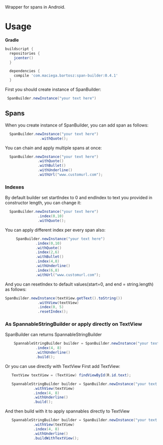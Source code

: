 Wrapper for spans in Android.

# Usage

**Gradle**
```groovy
buildscript {
  repositories {
    jcenter()
  }

  dependencies {
    compile 'com.maciega.bartosz:span-builder:0.4.1'
  }
 ```


First you should create instance of SpanBuilder:

```java
 SpanBuilder.newInstance("your text here")
 ```
 
## Spans

When you create instance of SpanBuilder, you can add span as follows:
    
```java
  SpanBuilder.newInstance("your text here")
                .withQuote();
```   

 You can chain and apply multiple spans at once:
 
 ```java
   SpanBuilder.newInstance("your text here")
                .withQuote()
                .withBullet()
                .withUnderline()
                .withUrl("www.customurl.com");
 ```               

### Indexes
By default builder set startIndex to 0 and endIndex to text you provided in constructor length, you can change it:

 ```java
   SpanBuilder.newInstance("your text here")
                .index(0,10)
                .withQuote();
 ```
 You can apply different index per every span also:
 
  ```java
       SpanBuilder.newInstance("your text here")
                .index(0,10)
                .withQuote()
                .index(2,6)
                .withBullet()
                .index(4,8)
                .withUnderline()
                .index(6,8)
                .withUrl("www.customurl.com");
```
 
 And you can resetIndex to default values(start=0, and end = string.length) as follows:
 
 ```java
 SpanBuilder.newInstance(textView.getText().toString())
                .withView(textView)
                .index(0, 5)
                .resetIndex();
 ```
 
 ### As SpannableStringBuilder or apply directly on TextView
 
 SpanBuilder can returns SpannableStringBuilder
 
  ```java
      SpannableStringBuilder builder = SpanBuilder.newInstance("your text here")
                .index(4, 8)
                .withUnderline()
                .build();
  ```
  
  Or you can use directly with TextView
   First add TextView:
  
   ```java
      TextView textView = (TextView) findViewById(R.id.text);
   
      SpannableStringBuilder builder = SpanBuilder.newInstance("your text here")
                .withView(textView)
                .index(4, 8)
                .withUnderline()
                .build();
   ```
   And then build with it to apply spannables directly to TextView
   
   ```java
      SpannableStringBuilder builder = SpanBuilder.newInstance("your text here")
                .withView(textView)
                .index(4, 8)
                .withUnderline()
                .buildWithTextView();
   ```
   
